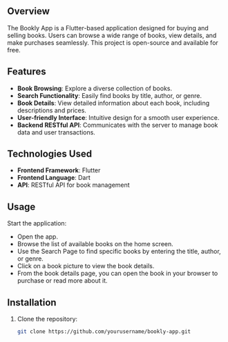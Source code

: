 ## Overview

The Bookly App is a Flutter-based application designed for buying and selling books. Users can browse a wide range of books, view details, and make purchases seamlessly. This project is open-source and available for free.

## Features

- **Book Browsing**: Explore a diverse collection of books.
- **Search Functionality**: Easily find books by title, author, or genre.
- **Book Details**: View detailed information about each book, including descriptions and prices.
- **User-friendly Interface**: Intuitive design for a smooth user experience.
- **Backend RESTful API**: Communicates with the server to manage book data and user transactions.

## Technologies Used

- **Frontend Framework**: Flutter
- **Frontend Language**: Dart
- **API**: RESTful API for book management

## Usage
Start the application:

 - Open the app.
 - Browse the list of available books on the home screen.
 - Use the Search Page to find specific books by entering the title, author, or genre.
 - Click on a book picture to view the book details.
 - From the book details page, you can open the book in your browser to purchase or read more about it.

## Installation

1. Clone the repository:
   ```bash
   git clone https://github.com/yourusername/bookly-app.git

